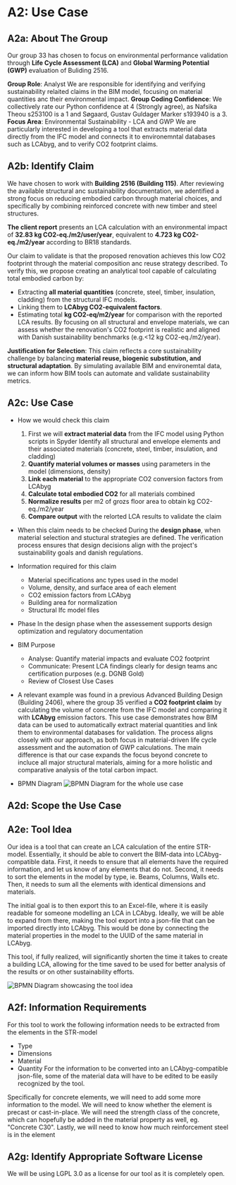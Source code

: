 # A2: Use Case

## A2a: About The Group 
Our group 33 has chosen to focus on environmental performance validation through **Life Cycle Assessment (LCA)** and **Global Warming Potential (GWP)** evaluation of Buliding 2516.

**Group Role**: Analyst We are responsible for identifying and verifying sustainability relaited claims in the BIM model, focusing on material quantities anc their environmental impact. 
**Group Coding Confidence**: We collectively rate our Python confidence at 4 (Strongly agree), as Nafsika Theou s253100 is a 1 and Søgaard, Gustav Guldager Marker s193940 is a 3. 
**Focus Area**: Environmental Sustainability - LCA and GWP We are particularly interested in developing a tool that extracts material data directly from the IFC model and connects it to environemntal databases such as LCAbyg, and to verify CO2 footprint claims.

## A2b: Identify Claim
We have chosen to work with **Building 2516 (Building 115)**. After reviewing the available structural anc sustainability documentation, we adentified a strong focus on reducing embodied carbon through material choices, and specifically by combining reinforced concrete with new timber and steel structures.

**The client report** presents an LCA calculation with an environmental impact of **32.83 kg CO2-eq./m2/user/year**, equivalent to **4.723 kg CO2-eq./m2/year** according to BR18 standards.

Our claim to validate is that the proposed renovation achieves this low CO2 footprint through the material composition anc reuse strategy described. To verify this, we propose creating an analytical tool capable of calculating total embodied carbon by:
* Extracting **all material quantities** (concrete, steel, timber, insulation, cladding) from the structural IFC models.
* Linking them to **LCAbyg CO2-equivalent factors**.
* Estimating total **kg CO2-eq/m2/year** for comparison with the reported LCA results.
By focusing on all structural and envelope materials, we can assess whether the renovation's CO2 footprint is realistic and aligned with Danish sustainability benchmarks (e.g.<12 kg CO2-eq./m2/year).

**Justification for Selection**: This claim reflects a core sustainability challenge by balancing **material reuse, biogenic substitution, and structural adaptation**. By simulating available BIM and environemtal data, we can inform how BIM tools can automate and validate sustainability metrics.

## A2c: Use Case
* How we would check this claim
  1. First we will **extract material data** from the IFC model using Python scripts in Spyder
  Identify all structural and envelope elements and their associated materials (concrete, steel, timber, insulation, and cladding)
  2. **Quantify material volumes or masses** using parameters in the model (dimensions, density)
  3. **Link each material** to the appropriate CO2 conversion factors from LCAbyg
  4. **Calculate total embodied CO2** for all materials combined
  5. **Normalize results** per m2 of grozs floor area to obtain kg CO2-eq./m2/year
  6. **Compare output** with the relorted LCA results to validate the claim
* When this claim needs to be checked
During the **design phase**, when material selection and stuctural strategies are defined. The verification process ensures that design decisions align with the project's sustainability goals and danish regulations.
* Information required for this claim
  * Material specifications anc types used in the model
  * Volume, density, and surface area of each element
  * CO2 emission factors from LCAbyg
  * Building area for normalization
  * Structural Ifc model files
* Phase
In the design phase when the assessement supports design optimization and regulatory documentation
* BIM Purpose
  * Analyse: Quantify material impacts and evaluate CO2 footprint
  * Communicate: Present LCA findings clearly for design teams anc certification purposes (e.g. DGNB Gold)
  * Review of Closest Use Cases
* A relevant example was found in a previous Advanced Building Design (Building 2406), where the group 35 verified a **CO2 footprint claim** by calculating the volume of concrete from the IFC model and comparing it with **LCAbyg** emission factors.
This use case demonstrates how BIM data can be used to automatically extract material quantities and link them to environmental databases for validation.
The process aligns closely with our approach, as both focus in material-driven life cycle assessment and the automation of GWP calculations.
The main difference is that our case expands the focus beyond concrete to incluce all major structural materials, aiming for a more holistic and comparative analysis of the total carbon impact.

* BPMN Diagram
![BPMN Diagram for the whole use case](https://github.com/GustavS193940/BIManalyst_33_Sustainability/main/A2/IMG/UseCase.svg)

## A2d: Scope the Use Case

## A2e: Tool Idea
Our idea is a tool that can create an LCA calculation of the entire STR-model.
Essentially, it should be able to convert the BIM-data into LCAbyg-compatible data.
First, it needs to ensure that all elements have the required information, and let us know of any elements that do not.
Second, it needs to sort the elements in the model by type, ie. Beams, Columns, Walls etc.
Then, it needs to sum all the elements with identical dimensions and materials.

The initial goal is to then export this to an Excel-file, where it is easily readable for someone modelling an LCA in LCAbyg.
Ideally, we will be able to expand from there, making the tool export into a json-file that can be imported directly into LCAbyg.
This would be done by connecting the material properties in the model to the UUID of the same material in LCAbyg.

This tool, if fully realized, will significantly shorten the time it takes to create a building LCA, allowing for the time saved to be used for better analysis of the results or on other sustainability efforts.

![BPMN Diagram showcasing the tool idea](https://github.com/GustavS193940/BIManalyst_33_Sustainability/main/A2/IMG/ToolIdea.svg)

## A2f: Information Requirements
For this tool to work the following information needs to be extracted from the elements in the STR-model
- Type
- Dimensions
- Material
- Quantity
For the information to be converted into an LCAbyg-compatible json-file, some of the material data will have to be edited to be easily recognized by the tool.

Specifically for concrete elements, we will need to add some more information to the model.
We will need to know whether the element is precast or cast-in-place.
We will need the strength class of the concrete, which can hopefully be added in the material property as well, eg. "Concrete C30".
Lastly, we will need to know how much reinforcement steel is in the element

## A2g: Identify Appropriate Software License
We will be using LGPL 3.0 as a license for our tool as it is completely open.
